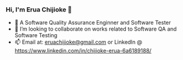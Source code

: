 ### Hi, I'm Erua Chijioke 👋

- 🌱 A Software Quality Assurance Enginner and Software Tester 
- 👯 I’m looking to collaborate on works related to Software QA and Software Testing
- 📫 Email at: eruachijioke@gmail.com or LinkedIn @ https://www.linkedin.com/in/chijioke-erua-6a6189188/
